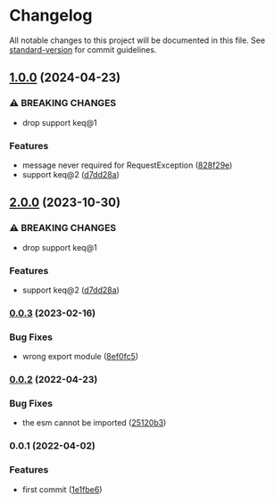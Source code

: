 # Changelog

All notable changes to this project will be documented in this file. See [standard-version](https://github.com/conventional-changelog/standard-version) for commit guidelines.

## [1.0.0](https://www.github.com/keq-request/keq-exception/compare/v0.0.3...v1.0.0) (2024-04-23)


### ⚠ BREAKING CHANGES

* drop support keq@1

### Features

* message never required for RequestException ([828f29e](https://www.github.com/keq-request/keq-exception/commit/828f29e8b2048536e1267f45f6380c384ca2afbe))
* support keq@2 ([d7dd28a](https://www.github.com/keq-request/keq-exception/commit/d7dd28aebab9f4deaa8a7c2870196805c6d4ddad))

## [2.0.0](https://github.com/keq-request/keq-exception/compare/v0.0.3...v2.0.0) (2023-10-30)


### ⚠ BREAKING CHANGES

* drop support keq@1

### Features

* support keq@2 ([d7dd28a](https://github.com/keq-request/keq-exception/commit/d7dd28aebab9f4deaa8a7c2870196805c6d4ddad))

### [0.0.3](https://www.github.com/keq-request/keq-exception/compare/v0.0.2...v0.0.3) (2023-02-16)


### Bug Fixes

* wrong export module ([8ef0fc5](https://www.github.com/keq-request/keq-exception/commit/8ef0fc5abc690f7fcd9560fde8c32219121d4599))

### [0.0.2](https://github.com/keq-request/keq-exception/compare/v0.0.1...v0.0.2) (2022-04-23)


### Bug Fixes

* the esm cannot be imported ([25120b3](https://github.com/keq-request/keq-exception/commit/25120b38be85c07401a5d8095830066b4f4396a5))

### 0.0.1 (2022-04-02)


### Features

* first commit ([1e1fbe6](https://github.com/keq-request/keq-exception/commit/1e1fbe6aa09b8dbd461e503bdab07012bafd49d1))
